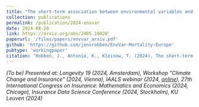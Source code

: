 ```yaml
---
title: "The short-term association between environmental variables and mortality: evidence from Europe"
collection: publications
permalink: /publication/2024-envvar
date: 2024-08-20
link: https://arxiv.org/abs/2405.18020'
paperurl: '/files/papers/envvar_arxiv.pdf'
github: 'https://github.com/jensrobben/EnvVar-Mortality-Europe'
pubtype: 'workingpaper'
citation: 'Robben, J., Antonio, K., Kleinow, T. (2024). The short-term association between environmental variables and mortality: evidence from Europe. arXiv preprint arXiv:2405.18020'
---
```


<i> (To be) Presented at: Longevity 19 (2024, Amsterdam), Workshop "Climate Change and Insurance" (2024, Vienna), IAALS webinar (2024, <a href="https://actuview.com/videos/the-association-between-environmental-variables-short-term-mortality-evidence-from-europe-4082">online</a>), 27th International Congress on Insurance: Mathematics and Economics (2024, Chicago), Insurance Data Science Conference (2024, Stockholm), KU Leuven (2024) </i>